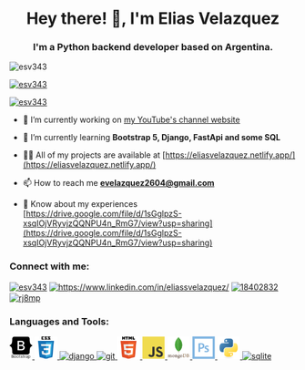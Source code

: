 <h1 align="center">Hey there! 👋, I'm Elias Velazquez</h1>
<h3 align="center">I'm a Python backend developer based on Argentina.</h3>

<p align="left"> <img src="https://komarev.com/ghpvc/?username=esv343&label=Profile%20views&color=0e75b6&style=flat" alt="esv343" /> </p>

<p align="left"> <a href="https://github.com/ryo-ma/github-profile-trophy"><img src="https://github-profile-trophy.vercel.app/?username=esv343" alt="esv343" /></a> </p>

<p align="left"> <a href="https://twitter.com/esv343" target="blank"><img src="https://img.shields.io/twitter/follow/esv343?logo=twitter&style=for-the-badge" alt="esv343" /></a> </p>

- 🔭 I’m currently working on [my YouTube's channel website](https://rj8mp.netlify.app/)

- 🌱 I’m currently learning **Bootstrap 5, Django, FastApi and some SQL**

- 👨‍💻 All of my projects are available at [https://eliasvelazquez.netlify.app/](https://eliasvelazquez.netlify.app/)

- 📫 How to reach me **evelazquez2604@gmail.com**

- 📄 Know about my experiences [https://drive.google.com/file/d/1sGglpzS-xsqIOjVRyvjzQQNPU4n_RmG7/view?usp=sharing](https://drive.google.com/file/d/1sGglpzS-xsqIOjVRyvjzQQNPU4n_RmG7/view?usp=sharing)

<h3 align="left">Connect with me:</h3>
<p align="left">
<a href="https://twitter.com/esv343" target="blank"><img align="center" src="https://raw.githubusercontent.com/rahuldkjain/github-profile-readme-generator/master/src/images/icons/Social/twitter.svg" alt="esv343" height="30" width="40" /></a>
<a href="https://linkedin.com/in/https://www.linkedin.com/in/eliassvelazquez/" target="blank"><img align="center" src="https://raw.githubusercontent.com/rahuldkjain/github-profile-readme-generator/master/src/images/icons/Social/linked-in-alt.svg" alt="https://www.linkedin.com/in/eliassvelazquez/" height="30" width="40" /></a>
<a href="https://stackoverflow.com/users/18402832" target="blank"><img align="center" src="https://raw.githubusercontent.com/rahuldkjain/github-profile-readme-generator/master/src/images/icons/Social/stack-overflow.svg" alt="18402832" height="30" width="40" /></a>
<a href="https://www.youtube.com/c/rj8mp" target="blank"><img align="center" src="https://raw.githubusercontent.com/rahuldkjain/github-profile-readme-generator/master/src/images/icons/Social/youtube.svg" alt="rj8mp" height="30" width="40" /></a>
</p>

<h3 align="left">Languages and Tools:</h3>
<p align="left"> <a href="https://getbootstrap.com" target="_blank" rel="noreferrer"> <img src="https://raw.githubusercontent.com/devicons/devicon/master/icons/bootstrap/bootstrap-plain-wordmark.svg" alt="bootstrap" width="40" height="40"/> </a> <a href="https://www.w3schools.com/css/" target="_blank" rel="noreferrer"> <img src="https://raw.githubusercontent.com/devicons/devicon/master/icons/css3/css3-original-wordmark.svg" alt="css3" width="40" height="40"/> </a> <a href="https://www.djangoproject.com/" target="_blank" rel="noreferrer"> <img src="https://cdn.worldvectorlogo.com/logos/django.svg" alt="django" width="40" height="40"/> </a> <a href="https://git-scm.com/" target="_blank" rel="noreferrer"> <img src="https://www.vectorlogo.zone/logos/git-scm/git-scm-icon.svg" alt="git" width="40" height="40"/> </a> <a href="https://www.w3.org/html/" target="_blank" rel="noreferrer"> <img src="https://raw.githubusercontent.com/devicons/devicon/master/icons/html5/html5-original-wordmark.svg" alt="html5" width="40" height="40"/> </a> <a href="https://developer.mozilla.org/en-US/docs/Web/JavaScript" target="_blank" rel="noreferrer"> <img src="https://raw.githubusercontent.com/devicons/devicon/master/icons/javascript/javascript-original.svg" alt="javascript" width="40" height="40"/> </a> <a href="https://www.mongodb.com/" target="_blank" rel="noreferrer"> <img src="https://raw.githubusercontent.com/devicons/devicon/master/icons/mongodb/mongodb-original-wordmark.svg" alt="mongodb" width="40" height="40"/> </a> <a href="https://www.photoshop.com/en" target="_blank" rel="noreferrer"> <img src="https://raw.githubusercontent.com/devicons/devicon/master/icons/photoshop/photoshop-line.svg" alt="photoshop" width="40" height="40"/> </a> <a href="https://www.python.org" target="_blank" rel="noreferrer"> <img src="https://raw.githubusercontent.com/devicons/devicon/master/icons/python/python-original.svg" alt="python" width="40" height="40"/> </a> <a href="https://www.sqlite.org/" target="_blank" rel="noreferrer"> <img src="https://www.vectorlogo.zone/logos/sqlite/sqlite-icon.svg" alt="sqlite" width="40" height="40"/> </a> </p>

